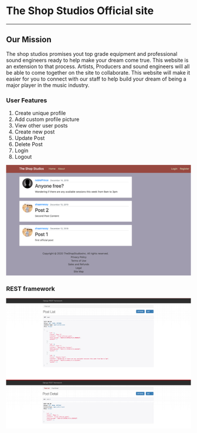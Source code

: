 # The Shop Studios Official site
***

## Our Mission
The shop studios promises yout top grade equipment and professional sound engineers ready to help make your dream come true. This website is an extension to that process. Artists, Producers and sound engineers will all be able to come together on the site to collaborate. This website will make it easier for you to connect with our staff to help build your dream of being a major player in the music industry.

### User Features
1. Create unique profile
2. Add custom profile picture
3. View other user posts
4. Create new post
5. Update Post
6. Delete Post
7. Login
8. Logout

![picture](/screenshots/home.jpg)


### REST framework 
![picture](/screenshots/api.jpg)
![picture](/screenshots/api-index.jpg)